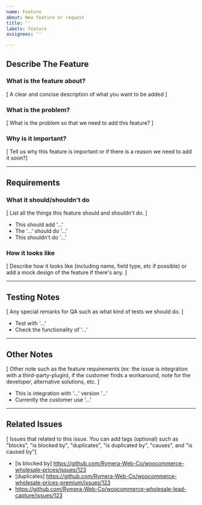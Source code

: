 ```yaml
---
name: Feature
about: New feature or request
title: ''
labels: feature
assignees: ''

---
```


## **Describe The Feature**

### **What is the feature about?**
[ A clear and concise description of what you want to be added ]

### **What is the problem?**
[ What is the problem so that we need to add this feature? ]

### **Why is it important?**
[ Tell us why this feature is important or if there is a reason we need to add it soon?]

---

## **Requirements**

### **What it should/shouldn't do**
[ List all the things this feature should and shouldn't do. ]
- This should add '...'
- The '...' should do '...'
- This shouldn't do '...'

### **How it looks like**
[ Describe how it looks like (including name, field type, etc if possible) or add a mock design of the feature if there's any. ]

---

## **Testing Notes**
[ Any special remarks for QA such as what kind of tests we should do. ]
- Test with '...'
- Check the functionality of '...'

---

## **Other Notes**
[ Other note such as the feature requirements (ex: the issue is integration with a third-party-plugin), if the customer finds a workaround, note for the developer, alternative solutions, etc. ]
- This is integration with '...' version '...'
- Currently the customer use '...'

---

## **Related Issues**
[ Issues that related to this issue. You can add tags (optional) such as "blocks", "is blocked by", "duplicates", "is duplicated by", "causes", and "is caused by"]
- [is blocked by] https://github.com/Rymera-Web-Co/woocommerce-wholesale-prices/issues/123
- [duplicates] https://github.com/Rymera-Web-Co/woocommerce-wholesale-prices-premium/issues/123
- https://github.com/Rymera-Web-Co/woocommerce-wholesale-lead-capture/issues/123
